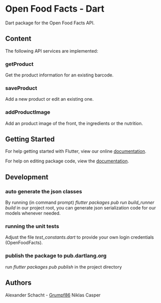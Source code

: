 # Open Food Facts - Dart

Dart package for the Open Food Facts API.

## Content

The following API services are implemented:

### getProduct
Get the product information for an existing barcode.

### saveProduct
Add a new product or edit an existing one.

### addProductImage
Add an product image of the front, the ingredients or the nutrition.


## Getting Started

For help getting started with Flutter, view our online [documentation](https://flutter.io/).

For help on editing package code, view the [documentation](https://flutter.io/developing-packages/).

## Development

### auto generate the json classes 
By running (in command prompt) *flutter packages pub run build_runner build* in our project root, you can generate json serialization code for our models whenever needed.

### running the unit tests
Adjust the file *test_constants.dart* to provide your own login credentials (OpenFoodFacts).

### publish the package to pub.dartlang.org
run *flutter packages pub publish* in the project directory

## Authors
Alexander Schacht - [Grumpf86](https://github.com/Grumpf86 )
Niklas Casper